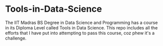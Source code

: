 # Tools-in-Data-Science

The IIT Madras BS Degree in Data Science and Programming has a course in its Diploma Level called Tools in Data Science.
This repo includes all the efforts that I have put into attempting to pass this course, coz phew it's a challenge.
